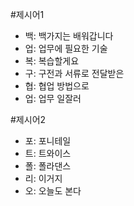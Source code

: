 #제시어1
- 백: 백가지는 배워갑니다
- 업: 업무에 필요한 기술
- 복: 복습할게요
- 구: 구전과 서류로 전달받은
- 협: 협업 방법으로
- 업: 업무 일잘러

#제시어2
- 포: 포니테일
- 트: 트와이스
- 폴: 폴라댄스
- 리: 이거지
- 오: 오늘도 본다